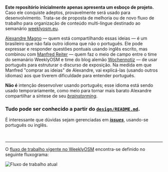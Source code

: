 **Este repositório inicialmente apenas apresenta um esboço de projeto.** Caso ele conquiste adeptos, provavelmente será usado para desenvolvimento. Trata-se de proposta de melhoria ou de novo fluxo de trabalho para organização de conteúdo multi-língue destinado ao semanário [weeklyosm.eu](http://weeklyosm.eu).

[Alexandre Magno](https://github.com/alexandre-mbm) — quem está compartilhando essas ideias — é um brasileiro que não fala outro idioma que não o português. Ele pode expressar e responder questões pontuais usando inglês escrito, mas combinou com [Manfred Reiter](https://twitter.com/manfred__r) — quem faz o meio de campo entre o time do semanário WeeklyOSM e time do blog alemão [Wochennotiz](http://blog.openstreetmap.de) — de usar português para estruturar o discurso de exposição. Na medida em que Manfred "comprar as ideias" de Alexandre, vai explicá-las (usando outros idiomas) aos que tiverem dificuldade para entender português.

**Não é** intenção desenvolver usando português; esse idioma está sendo usado temporariamente, como meio para tornar mais barato Alexandre compartilhar a síntese de seu [_brainstorming_](https://pt.wikipedia.org/wiki/Brainstorming).

### Tudo pode ser conhecido a partir do [`design/README.md`](design/README.md).

É interessante que dúvidas sejam gerenciadas em [_**issues**_](https://github.com/alexandre-mbm/weeklyosm-integrator/issues), usando-se português ou inglês.

<br/>

---

O [fluxo de trabalho vigente no WeeklyOSM](https://wiki.openstreetmap.org/wiki/Pt-br:WeeklyOSM) encontra-se definido no seguinte fluxograma:

![Fluxo de trabalho atual](https://wiki.openstreetmap.org/w/images/3/3a/Weekly_OSM_workflow.png)